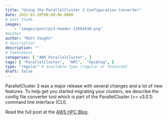 ```yaml
---
title: "Using the ParallelCluster 3 Configuration Converter"
date: 2022-01-20T00:00:00-0800
# post thumb
images:
    - "images/post/pc3-header-1260x630.png"
#author
author: "Matt Vaughn"
# description
description: ""
# Taxonomies
categories: [ "AWS ParallelCluster", ]
tags: [ "ParallelCluster",  "HPC",  "hpcblog", ]
type: "regular" # available type (regular or featured)
draft: false
---
```


ParallelCluster 3 was a major release with several changes and a lot of new features. To help get you started migrating your clusters, we describe the config file converter tool which is part of the ParallelCluster (>= v3.0.1) command line interface (CLI).

Read the full post at the [AWS HPC Blog](https://aws.amazon.com/blogs/hpc/using-the-parallelcluster-3-configuration-converter/).
